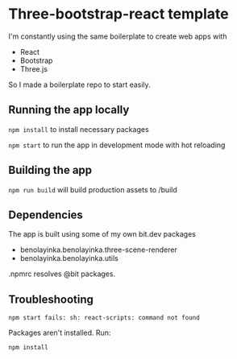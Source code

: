 # Three-bootstrap-react template

I'm constantly using the same boilerplate to create web apps with

- React
- Bootstrap
- Three.js

So I made a boilerplate repo to start easily.

## Running the app locally

`npm install` to install necessary packages

`npm start` to run the app in development mode with hot reloading

## Building the app

`npm run build` will build production assets to /build

## Dependencies

The app is built using some of my own bit.dev packages
- benolayinka.benolayinka.three-scene-renderer
- benolayinka.benolayinka.utils

.npmrc resolves @bit packages.

## Troubleshooting

`npm start fails: sh: react-scripts: command not found`

Packages aren't installed. Run:

`npm install`
